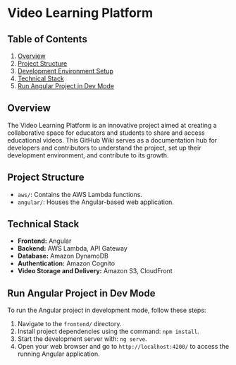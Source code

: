 # Video Learning Platform

## Table of Contents

1. [Overview](#overview)
2. [Project Structure](#project-structure)
3. [Development Environment Setup](#development-environment-setup)
4. [Technical Stack](#technical-stack)
5. [Run Angular Project in Dev Mode](#run-angular-project-in-dev-mode)

## Overview

The Video Learning Platform is an innovative project aimed at creating a collaborative space for educators and students to share and access educational videos. This GitHub Wiki serves as a documentation hub for developers and contributors to understand the project, set up their development environment, and contribute to its growth.

## Project Structure

- `aws/`: Contains the AWS Lambda functions.
- `angular/`: Houses the Angular-based web application.

## Technical Stack

- **Frontend:** Angular
- **Backend:** AWS Lambda, API Gateway
- **Database:** Amazon DynamoDB
- **Authentication:** Amazon Cognito
- **Video Storage and Delivery:** Amazon S3, CloudFront

## Run Angular Project in Dev Mode

To run the Angular project in development mode, follow these steps:

1. Navigate to the `frontend/` directory.
2. Install project dependencies using the command: `npm install`.
3. Start the development server with: `ng serve`.
4. Open your web browser and go to `http://localhost:4200/` to access the running Angular application.

